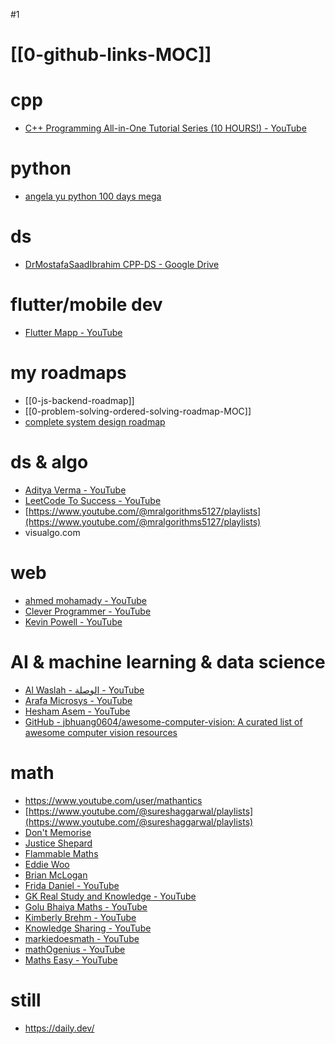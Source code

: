 #1 
# [[0-github-links-MOC]]
# cpp
- [C++ Programming All-in-One Tutorial Series (10 HOURS!) - YouTube](https://www.youtube.com/watch?app=desktop&v=_bYFu9mBnr4&t=10059s&ab_channel=CalebCurry)
# python
- [angela yu python 100 days mega](https://mega.nz/folder/9AJiTBgK#qwxiC8dt1HWdTAgnIeujOw)
# ds
- [DrMostafaSaadIbrahim CPP-DS - Google Drive](https://drive.google.com/drive/folders/1bjoIIQFaY9gw2Hqln1p1aVeUSlam6PQj)
# flutter/mobile dev
- [Flutter Mapp - YouTube](https://www.youtube.com/@FlutterMapp/playlists)
# my roadmaps
- [[0-js-backend-roadmap]]
- [[0-problem-solving-ordered-solving-roadmap-MOC]]
- [complete system design roadmap](https://takeuforward.org/system-design/complete-system-design-roadmap-with-videos-for-sdes/)
# ds & algo
- [Aditya Verma - YouTube](https://www.youtube.com/@TheAdityaVerma/playlists)
- [LeetCode To Success - YouTube](https://www.youtube.com/@CodeToSuccess7/playlists?view=1&sort=dd&shelf_id=0)
- [https://www.youtube.com/@mralgorithms5127/playlists](https://www.youtube.com/@mralgorithms5127/playlists)
- visualgo.com
# web 
- [ahmed mohamady - YouTube](https://www.youtube.com/user/theCodeFather00)
- [Clever Programmer - YouTube](https://www.youtube.com/@CleverProgrammer/playlists)
- [Kevin Powell - YouTube](https://www.youtube.com/@KevinPowell/playlists)
# AI & machine learning & data science
- [Al Waslah - الوصلة - YouTube](https://www.youtube.com/@alwaslah/playlists)
- [Arafa Microsys - YouTube](https://www.youtube.com/@arafamicrosystems/playlists)
- [Hesham Asem - YouTube](https://www.youtube.com/@HeshamAsem/playlists)
- [GitHub - jbhuang0604/awesome-computer-vision: A curated list of awesome computer vision resources](https://github.com/jbhuang0604/awesome-computer-vision#awesome-lists)
# math
- https://www.youtube.com/user/mathantics
- [https://www.youtube.com/@sureshaggarwal/playlists](https://www.youtube.com/@sureshaggarwal/playlists)
- [Don't Memorise](https://youtube.com/c/DontMemorise)
- [Justice Shepard](https://youtube.com/c/JusticeShepard)
- [Flammable Maths](https://youtube.com/c/papaflammy)
- [Eddie Woo](https://youtube.com/c/misterwootube)
- [Brian McLogan](https://youtube.com/c/Freemathvideos)
- [Frida Daniel - YouTube](https://www.youtube.com/@FridaDaniel/playlists)
- [GK Real Study and Knowledge - YouTube](https://www.youtube.com/@gkrealstudy/playlists)
- [Golu Bhaiya Maths - YouTube](https://www.youtube.com/@GoluBhaiyaMaths/playlists)
- [Kimberly Brehm - YouTube](https://www.youtube.com/@SawFinMathematics/playlists)
- [Knowledge Sharing - YouTube](https://www.youtube.com/@knowshare/playlists)
- [markiedoesmath - YouTube](https://www.youtube.com/@markiedoesmath/playlists)
- [mathOgenius - YouTube](https://www.youtube.com/@mathOgenius/playlists)
- [Maths Easy - YouTube](https://www.youtube.com/@maths_easy_channel/playlists)
# still
- https://daily.dev/
